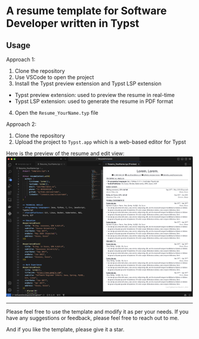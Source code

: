 # A resume template for Software Developer written in Typst

## Usage

Approach 1:
1. Clone the repository
2. Use VSCode to open the project
3. Install the Typst preview extension and Typst LSP extension
- Typst preview extension: used to preview the resume in real-time
- Typst LSP extension: used to generate the resume in PDF format
4. Open the `Resume_YourName.typ` file

Approach 2:
1. Clone the repository
2. Upload the project to `Typst.app` which is a web-based editor for Typst

Here is the preview of the resume and edit view:
![Resume](./images/editPreview.png)

---

Please feel free to use the template and modify it as per your needs. If you have any suggestions or feedback, please feel free to reach out to me. 

And if you like the template, please give it a star.


